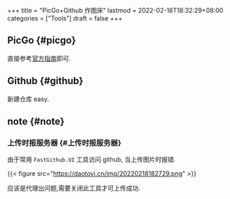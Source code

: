 +++
title = "PicGo+Github 作图床"
lastmod = 2022-02-18T18:32:29+08:00
categories = ["Tools"]
draft = false
+++

## PicGo {#picgo}

直接参考[官方指南](https://picgo.github.io/PicGo-Doc/zh/guide/config.html)即可.


## Github {#github}

新建仓库 easy.


## note {#note}


### 上传时报服务器 {#上传时报服务器}

由于常用 `FastGithub.UI` 工具访问 github, 当上传图片时报错.

{{< figure src="https://daotoyi.cn/img/20220218182729.png" >}}

应该是代理出问题,需要关闭此工具才可上传成功.